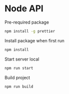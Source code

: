 # Node API
Pre-required package
```sh
npm install -g prettier
```

Install package when first run
```sh
npm install
```

Start server local
```sh
npm run start
```

Build project
```sh
npm run build
```